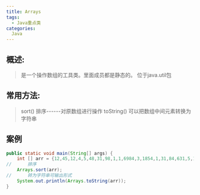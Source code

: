 ```yaml
---
title: Arrays
tags:
  - Java重点类
categories:
  Java
---
```


## 概述:
> 是一个操作数组的工具类。里面成员都是静态的。 位于java.util包

## 常用方法:
> sort()  排序------对原数组进行操作
> toString()  可以把数组中间元素转换为字符串
## 案例
``` Java
public static void main(String[] args) {
    int [] arr = {12,45,12,4,5,48,31,98,1,1,6984,3,1854,1,31,84,631,5,11};
//      排序
    Arrays.sort(arr);
//      转为字符串可输出形式
    System.out.println(Arrays.toString(arr));
}
```